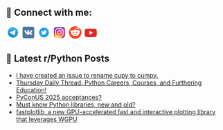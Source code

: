 ## 🔎 Connect with me:
[<img src="https://github.com/bullbesh/bullbesh/blob/main/images/Telegram.png" width="32" height="32" />](https://t.me/bullbesh)
[<img src="https://github.com/bullbesh/bullbesh/blob/main/images/VK.png" width="32" height="32" />](https://vk.com/bullbesh)
[<img src="https://github.com/bullbesh/bullbesh/blob/main/images/Twitter.png" width="32" height="32" />](https://twitter.com/bullbesh1)
[<img src="https://github.com/bullbesh/bullbesh/blob/main/images/Instagram.png" width="32" height="32" />](https://www.instagram.com/bullbesh)
[<img src="https://github.com/bullbesh/bullbesh/blob/main/images/Reddit.png" width="32" height="32" />](https://www.reddit.com/user/bullbesh)
[<img src="https://github.com/bullbesh/bullbesh/blob/main/images/YouTube.png" width="32" height="32" />](https://www.youtube.com/channel/UCtfjRs6uzgq5mfm8S06WTcg)

## 📕 Latest r/Python Posts
<!-- BLOG-POST-LIST:START -->
- [I have created an issue to rename cupy to cumpy.](https://www.reddit.com/r/Python/comments/1iislr5/i_have_created_an_issue_to_rename_cupy_to_cumpy/)
- [Thursday Daily Thread: Python Careers, Courses, and Furthering Education!](https://www.reddit.com/r/Python/comments/1iioxzg/thursday_daily_thread_python_careers_courses_and/)
- [PyConUS 2025 acceptances?](https://www.reddit.com/r/Python/comments/1iikyp4/pyconus_2025_acceptances/)
- [Must know Python libraries, new and old?](https://www.reddit.com/r/Python/comments/1iif99x/must_know_python_libraries_new_and_old/)
- [fastplotlib, a new GPU-accelerated fast and interactive plotting library that leverages WGPU](https://www.reddit.com/r/Python/comments/1iidlui/fastplotlib_a_new_gpuaccelerated_fast_and/)
<!-- BLOG-POST-LIST:END -->

